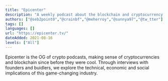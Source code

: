 ```yaml
---
title: "Epicenter"
description: "A weekly podcast about the blockchain and cryptocurrency industy."
authors: ["@seb2point0","@crainbf","@meherroy","@sunnya97","@tw_tter"]
tags: []
languages: []
url: "https://epicenter.tv/"
dateAdded: 2021-08-16
levels: ["All"]
---
```


Epicenter is the OG of crypto podcasts, making sense of cryptocurrencies and blockchain since before they were cool. Through interviews with founders and buidlers, we explore the technical, economic and social implications of this game-changing industry.